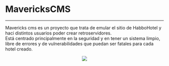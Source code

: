<h1>MavericksCMS</h1>
<hr>
<p>Mavericks cms es un proyecto que trata de emular el sitio de HabboHotel y haci distintos usuarios poder crear retroservidores.</br>
Está centrado principalmente en la seguridad y en tener un sistema limpio, libre de errores y de vulnerabilidades que puedan ser fatales para cada hotel creado.</p>

<center><img src="http://mejorando.la/static/error/img/404.png"></center>

